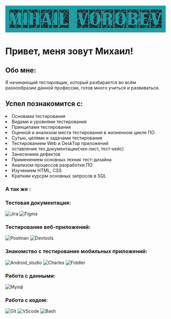 ![Header](https://github.com/MihailVorobev/MihailVorobev/blob/main/assets/name.png)
# Привет, меня зовут Михаил!

##  Обо мне:

Я начинающий тестировщик, который разбирается во всём разнообразии данной профессии, готов много учиться и развиваться. 

## Успел познакомится с:

<li> Основами тестирования </li>
<li> Видами и уровнями тестирования </li>
<li> Принципами тестирования </li>
<li> Оценкой и анализом места тестирования в жизненном цикле ПО </li>
<li> Сутью, целями и задачами тестирования </li>
<li> Тестированием Web и DeskTop приложений </li>
<li> оставление тех.документации(чек-лист, тест-кейс) </li>
<li> Занесением дефектов </li>
<li> Применением основных техник тест-дизайна </li>
<li> Анализом процессов разработки ПО </li>
<li> Изучением HTML, CSS </li>
<li> Кратким курсрм основных запросов в SQL </li>

### А так же :

###  Тестовая документация:

![Jira](https://img.shields.io/badge/-jira-090909?style=for-the-badge&logo=jira&logoColor=2684FF)
![Figma](https://img.shields.io/badge/-figma-090909?style=for-the-badge&logo=figma&logoColor=F76E5F)

###  Тестирование веб-приложений:

![Postman](https://img.shields.io/badge/-postman-090909?style=for-the-badge&logo=postman&logoColor=FF6C37)
![Devtools](https://img.shields.io/badge/-devtools-090909?style=for-the-badge&logo)

###  Знакомство с тестирование мобильных приложений:

![Android_studio](https://img.shields.io/badge/-android_studio-090909?style=for-the-badge&logo=android-studio&logoColor=3BD580)
![Charles](https://img.shields.io/badge/-charles-090909?style=for-the-badge&logo=charles&logoColor=D8DBDF)
![Fiddler](https://img.shields.io/badge/-fiddler-090909?style=for-the-badge&logo)

###  Работа с данными:

![Mysql](https://img.shields.io/badge/-mysql-090909?style=for-the-badge&logo=mysql&logoColor=007979)

###  Работа с кодом:

![Git](https://img.shields.io/badge/-git-090909?style=for-the-badge&logo=git&logoColor=E84E31)
![VScode](https://img.shields.io/badge/-vscode-090909?style=for-the-badge&logo)
![Bash](https://img.shields.io/badge/-bash-090909?style=for-the-badge&logo )
